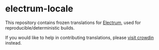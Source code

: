 # electrum-locale

This repository contains frozen translations for [Electrum](https://github.com/spesmilo/electrum),
used for reproducible/deterministic builds.

If you would like to help in contributing translations, please
[visit crowdin](https://crowdin.com/project/electrum) instead.
